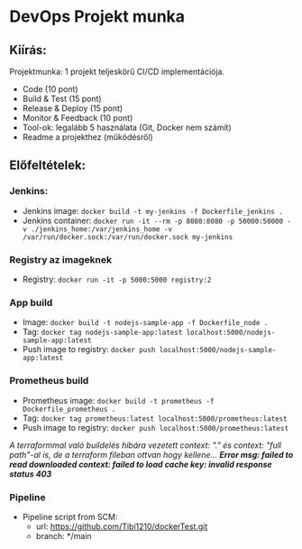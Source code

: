 # DevOps Projekt munka

## Kiírás:

Projektmunka: 1 projekt teljeskörű CI/CD implementációja.
  - Code (10 pont)
  - Build & Test (15 pont)
  - Release & Deploy (15 pont)
  - Monitor & Feedback (10 pont)
  - Tool-ok: legalább 5 használata (Git, Docker nem számít)
  - Readme a projekthez (működésről)

## Előfeltételek:

### Jenkins: 
- Jenkins image: ```docker build -t my-jenkins -f Dockerfile_jenkins .```
- Jenkins container: ```docker run -it --rm -p 8080:8080 -p 50000:50000 -v ./jenkins_home:/var/jenkins_home -v /var/run/docker.sock:/var/run/docker.sock my-jenkins```

### Registry az imageknek
- Registry: ```docker run -it -p 5000:5000 registry:2```

### App build
- Image: ```docker build -t nodejs-sample-app -f Dockerfile_node .```
- Tag: ```docker tag nodejs-sample-app:latest localhost:5000/nodejs-sample-app:latest```
- Push image to registry: ```docker push localhost:5000/nodejs-sample-app:latest```

### Prometheus build
- Prometheus image: ```docker build -t prometheus -f Dockerfile_prometheus .```
- Tag: ```docker tag prometheus:latest localhost:5000/prometheus:latest```
- Push image to registry: ```docker push localhost:5000/prometheus:latest```

_A terraformmal való buildelés hibára vezetett context: "." és context: "full path"-al is, de a terraform fileban ottvan hogy kellene... <strong>Error msg: failed to read downloaded context: failed to load cache key: invalid response status 403</strong>_

### Pipeline
- Pipeline script from SCM: 
    - url: https://github.com/Tibi1210/dockerTest.git
    - branch: */main

